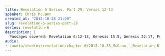 ```yaml
--- 
title: Revelation 6 Series, Part 29, Verses 12-13
speaker: Chris McCann
created_at: "2013-10-28 21:00"
slug: revelation-6-series-part-29
series: revelation-6
description: |
  Passages covered: Revelation 6:12-13, Genesis 15:5, Genesis 22:17, Psalm 147:4, Jeremiah 24:1-9.
audio: 
- /audio/studies/revelation/chapter-6/2013.10.28_McCann_-_Revelation_6_Series_Part_29.yaml
---
```

